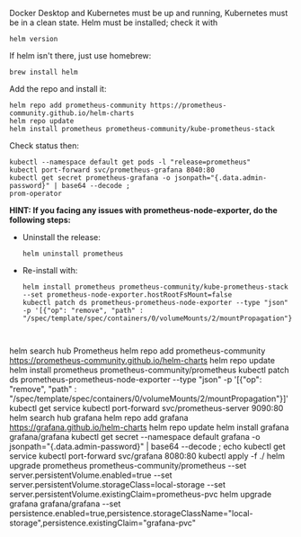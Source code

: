 Docker Desktop and Kubernetes must be up and running, Kubernetes must be in a clean state. Helm must be installed; check it with
```
helm version
```
If helm isn't there, just use homebrew:
```
brew install helm
```
Add the repo and install it:
```
helm repo add prometheus-community https://prometheus-community.github.io/helm-charts
helm repo update
helm install prometheus prometheus-community/kube-prometheus-stack
```
Check status then:
```
kubectl --namespace default get pods -l "release=prometheus"
kubectl port-forward svc/prometheus-grafana 8040:80
kubectl get secret prometheus-grafana -o jsonpath="{.data.admin-password}" | base64 --decode ; 
prom-operator
```

**HINT: If you facing any issues with prometheus-node-exporter, do the following steps:**
- Uninstall the release:
    ```
    helm uninstall prometheus
    ```
- Re-install with:
    ```
    helm install prometheus prometheus-community/kube-prometheus-stack --set prometheus-node-exporter.hostRootFsMount=false
    kubectl patch ds prometheus-prometheus-node-exporter --type "json" -p '[{"op": "remove", "path" : "/spec/template/spec/containers/0/volumeMounts/2/mountPropagation"}]'
    ```

```


```
helm search hub Prometheus
helm repo add prometheus-community https://prometheus-community.github.io/helm-charts
helm repo update
helm install prometheus prometheus-community/prometheus
kubectl patch ds prometheus-prometheus-node-exporter --type "json" -p '[{"op": "remove", "path" : "/spec/template/spec/containers/0/volumeMounts/2/mountPropagation"}]'
kubectl get service
kubectl port-forward svc/prometheus-server 9090:80
helm search hub grafana
helm repo add grafana https://grafana.github.io/helm-charts 
helm repo update
helm install grafana grafana/grafana
kubectl get secret --namespace default grafana -o jsonpath="{.data.admin-password}" | base64 --decode ; echo
kubectl get service
kubectl port-forward svc/grafana 8080:80
kubectl apply -f ./
helm upgrade prometheus prometheus-community/prometheus --set server.persistentVolume.enabled=true --set server.persistentVolume.storageClass=local-storage --set server.persistentVolume.existingClaim=prometheus-pvc 
helm upgrade grafana grafana/grafana --set persistence.enabled=true,persistence.storageClassName="local-storage",persistence.existingClaim="grafana-pvc" 



```
